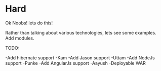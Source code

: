 Hard
====

Ok Noobs! lets do this!

Rather than talking about various technologies, lets see some examples. Add modules.

TODO:

-Add hibernate support -Kam
-Add Jason support -Uttam
-Add NodeJs support -Punke
-Add AngularJs support -Aayush
-Deployable WAR

